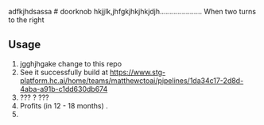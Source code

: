 adfkjhdsassa # doorknob
hkjjlk,jhfgkjhkjhkjdjh.....................
When two turns to the right

## Usage

1. jgghjhgake change to this repo
2. See it successfully build at <https://www.stg-platform.hc.ai/home/teams/matthewctoai/pipelines/1da34c17-2d8d-4aba-a91b-c1dd630db674>
3. ??? ?   ???
4. Profits (in 12 - 18 months) .
5.   
